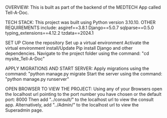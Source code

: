OVERVIEW:
    This is built as part of the backend of the MEDTECH App called Tell-A-Doc.

TECH STACK:
    This project was built using Python version 3.10.10. 
    OTHER REQUIREMENTS include: asgiref==3.8.1
    Django==5.0.7
    sqlparse==0.5.0
    typing_extensions==4.12.2
    tzdata==2024.1

SET UP
    Clone the repository
    Set up a virtual environment
    Activate the virtual environment
    install/Update Pip
    install Django and other dependencies.
    Navigate to the project folder using the command: "cd mysite_Tell-A-Doc"
  
APPLY MIGRATIONS AND START SERVER:
    Apply migrations using the command: "python manage.py migrate
    Start the server using the command: "python manage.py runserver"

OPEN BROWSER TO VIEW THE PROJECT:
    Using any of your Browsers open the localhost url pointing to the port number you have chosen or the default port: 8000
    Then add "../consult/" to the localhost url to view the consult app.
    Alternatively, add "../Admin/" to the localhost url to view the Superadmin page.